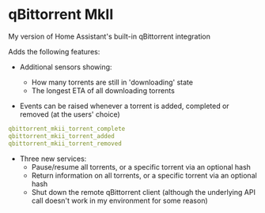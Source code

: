 # qBittorrent MkII
My version of Home Assistant's built-in qBittorrent integration

Adds the following features:
- Additional sensors showing:
    * How many torrents are still in 'downloading' state
    * The longest ETA of all downloading torrents 

- Events can be raised whenever a torrent is added, completed or removed (at the users' choice)
```yaml
qbittorrent_mkii_torrent_complete
qbittorrent_mkii_torrent_added
qbittorrent_mkii_torrent_removed
```
- Three new services:
    * Pause/resume all torrents, or a specific torrent via an optional hash
    * Return information on all torrents, or a specific torrent via an optional hash
    * Shut down the remote qBittorrent client (although the underlying API call doesn't work in my environment for some reason)

